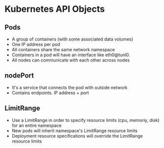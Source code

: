 # Kubernetes API Objects

## Pods
- A group of containers (with some associated data volumes)
- One IP address per pod
- All containers share the same network namespace    
- Containers in a pod will have an interface like eth0@tunl0.
- All nodes can communicate with each other across nodes
  

## nodePort
- It's a service that connects the pod with outside network
- Contains endpoints. IP address + port

## LimitRange
- Use a LimitRange in order to specify resource limits (cpu, memoriy, disk) for an entire namespace
- New pods will inherit namespace's LimitRange resource limits
- Deployment resource specifications will override the LimitRange resource limits